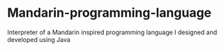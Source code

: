 # Mandarin-programming-language
Interpreter of a Mandarin inspired programming language I designed and developed using Java
